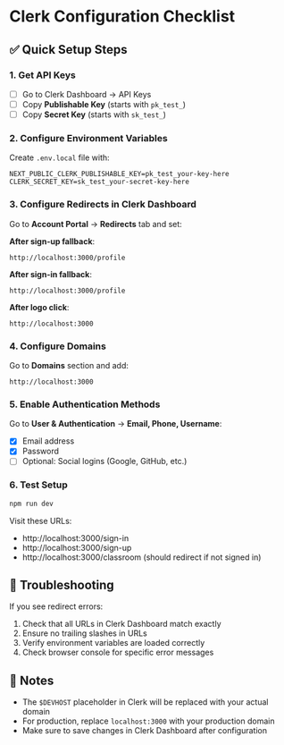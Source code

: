 # Clerk Configuration Checklist

## ✅ Quick Setup Steps

### 1. Get API Keys
- [ ] Go to Clerk Dashboard → API Keys
- [ ] Copy **Publishable Key** (starts with `pk_test_`)
- [ ] Copy **Secret Key** (starts with `sk_test_`)

### 2. Configure Environment Variables
Create `.env.local` file with:
```env
NEXT_PUBLIC_CLERK_PUBLISHABLE_KEY=pk_test_your-key-here
CLERK_SECRET_KEY=sk_test_your-secret-key-here
```

### 3. Configure Redirects in Clerk Dashboard
Go to **Account Portal** → **Redirects** tab and set:

**After sign-up fallback**:
```
http://localhost:3000/profile
```

**After sign-in fallback**:
```
http://localhost:3000/profile
```

**After logo click**:
```
http://localhost:3000
```

### 4. Configure Domains
Go to **Domains** section and add:
```
http://localhost:3000
```

### 5. Enable Authentication Methods
Go to **User & Authentication** → **Email, Phone, Username**:
- [x] Email address
- [x] Password
- [ ] Optional: Social logins (Google, GitHub, etc.)

### 6. Test Setup
```bash
npm run dev
```

Visit these URLs:
- http://localhost:3000/sign-in
- http://localhost:3000/sign-up
- http://localhost:3000/classroom (should redirect if not signed in)

## 🔧 Troubleshooting

If you see redirect errors:
1. Check that all URLs in Clerk Dashboard match exactly
2. Ensure no trailing slashes in URLs
3. Verify environment variables are loaded correctly
4. Check browser console for specific error messages

## 📝 Notes
- The `$DEVHOST` placeholder in Clerk will be replaced with your actual domain
- For production, replace `localhost:3000` with your production domain
- Make sure to save changes in Clerk Dashboard after configuration 